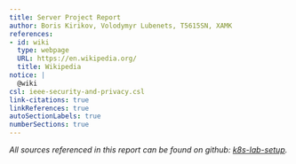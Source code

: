 ```yaml
---
title: Server Project Report
author: Boris Kirikov, Volodymyr Lubenets, T5615SN, XAMK
references:
- id: wiki
  type: webpage
  URL: https://en.wikipedia.org/
  title: Wikipedia
notice: |
  @wiki
csl: ieee-security-and-privacy.csl
link-citations: true
linkReferences: true
autoSectionLabels: true
numberSections: true
---
```




_All sources referenced in this report can be found on github: [k8s-lab-setup](https://github.com/kribesk/k8s-lab-setup)._

